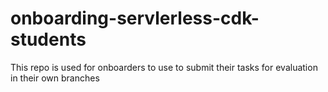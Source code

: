 # onboarding-servlerless-cdk-students
This repo is used for onboarders to use to submit their tasks for evaluation in their own branches

